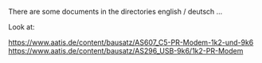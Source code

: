There are some documents in the directories english / deutsch ...

Look at:

https://www.aatis.de/content/bausatz/AS607_C5-PR-Modem-1k2-und-9k6
https://www.aatis.de/content/bausatz/AS296_USB-9k6/1k2-PR-Modem
